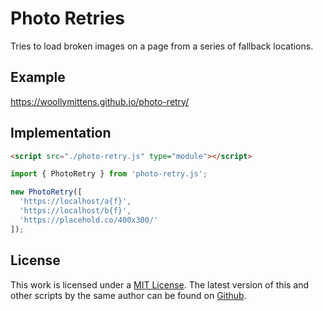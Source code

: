 # Photo Retries

Tries to load broken images on a page from a series of fallback locations.

## Example

https://woollymittens.github.io/photo-retry/

## Implementation

```html
<script src="./photo-retry.js" type="module"></script>
```

```javascript
import { PhotoRetry } from 'photo-retry.js';

new PhotoRetry([
  'https://localhost/a{f}',
  'https://localhost/b{f}',
  'https://placehold.co/400x300/'
]);
```

## License

This work is licensed under a [MIT License](https://opensource.org/licenses/MIT). The latest version of this and other scripts by the same author can be found on [Github](https://github.com/WoollyMittens).
